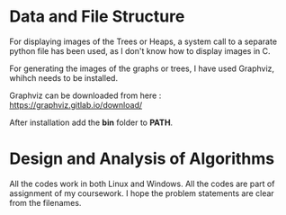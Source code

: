 # Data and File Structure

For displaying images of the Trees or Heaps, a system call to a separate python file has been used, as I don't know how to display images in C.

For generating the images of the graphs or trees, I have used Graphviz, whihch needs to be installed.

Graphviz can be downloaded from here : https://graphviz.gitlab.io/download/

After installation add the **bin** folder to **PATH**.

# Design and Analysis of Algorithms

All the codes work in both Linux and Windows. All the codes are part of assignment of my coursework. I hope the problem statements are clear from the filenames. 
